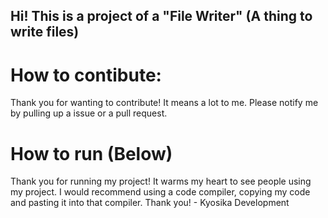 ## Hi! This is a project of a "File Writer" (A thing to write files)
# How to contibute:
Thank you for wanting to contribute! It means a lot to me.
Please notify me by pulling up a issue or a pull request.
# How to run (Below)
Thank you for running my project! It warms my heart to see people using my project.
I would recommend using a code compiler, copying my code and pasting it into that compiler.
Thank you! - Kyosika Development 
